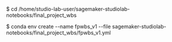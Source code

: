  
$ cd /home/studio-lab-user/sagemaker-studiolab-notebooks/final_project_wbs

$ conda env create --name fpwbs_v1 --file sagemaker-studiolab-notebooks/final_project_wbs/fpwbs_v1.yml

